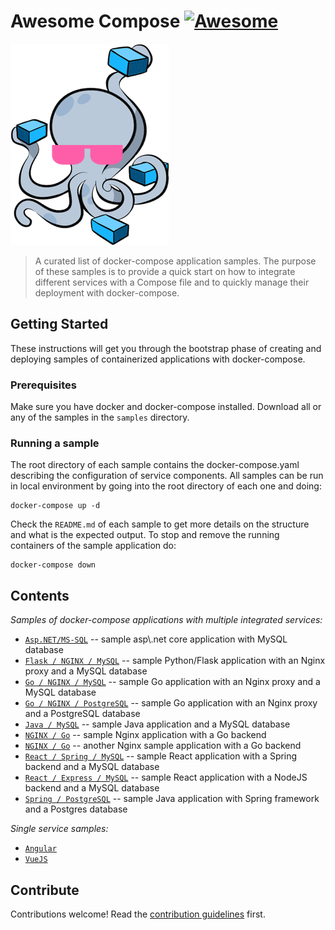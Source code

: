 # Awesome Compose [![Awesome](https://awesome.re/badge.svg)](https://awesome.re)

![logo](awesome-compose.jpg)

> A curated list of docker-compose application samples. 
The purpose of these samples is to provide a quick start on how to integrate different services with a Compose file and to quickly manage their deployment with docker-compose.


## Getting Started

These instructions will get you through the bootstrap phase of creating and deploying samples of containerized applications with docker-compose.


### Prerequisites

Make sure you have docker and docker-compose installed. Download all or any of the samples in the `samples` directory.

### Running a sample

The root directory of each sample contains the docker-compose.yaml describing the configuration of service components. All samples can be run in local environment by going into the root directory of each one and doing:
```
docker-compose up -d
```
Check the `README.md` of each sample to get more details on the structure and what is the expected output.
To stop and remove the running containers of the sample application do:
```
docker-compose down
```


## Contents

*Samples of docker-compose applications with multiple integrated services:*

- [`Asp.NET/MS-SQL`](samples/aspnet-mysql/README.md) -- sample asp\\.net core application with MySQL database
- [`Flask / NGINX / MySQL`](samples/nginx-flask-mysql/README.md) -- sample Python/Flask application with an Nginx proxy and a MySQL database
- [`Go / NGINX / MySQL`](samples/nginx-golang-mysql/README.md) -- sample Go application with an Nginx proxy and a MySQL database
- [`Go / NGINX / PostgreSQL`](samples/nginx-golang-postgres/README.md) -- sample Go application with an Nginx proxy and a PostgreSQL database
- [`Java / MySQL`](samples/sparkjava-mysql/README.md) -- sample Java application and a MySQL database
- [`NGINX / Go`](samples/nginx-gohttp_1/README.md) -- sample Nginx application with a Go backend 
- [`NGINX / Go`](samples/nginx-gohttp_2/README.md) -- another Nginx sample application with a Go backend
- [`React / Spring / MySQL`](samples/react-java-mysql/README.md) -- sample React application with a Spring backend and a MySQL database
- [`React / Express / MySQL`](samples/react-express-mysql/README.md) -- sample React application with a NodeJS backend and a MySQL database
- [`Spring / PostgreSQL`](samples/spring-postgres/README.md) -- sample Java application with Spring framework and a Postgres database


*Single service samples:*
- [`Angular`](samples/angular/README.md)
- [`VueJS`](samples/vuejs/README.md)

## Contribute

Contributions welcome! Read the [contribution guidelines](contributing.md) first.

